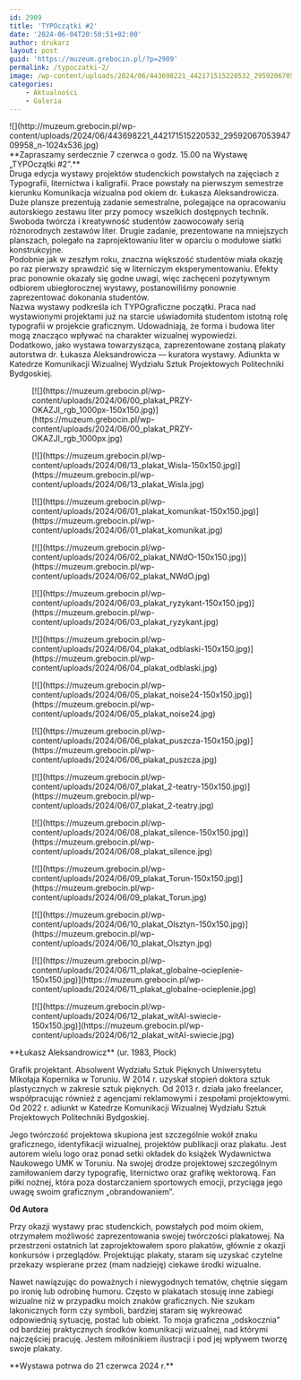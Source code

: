 ```yaml
---
id: 2909
title: 'TYPOczątki #2'
date: '2024-06-04T20:50:51+02:00'
author: drukarz
layout: post
guid: 'https://muzeum.grebocin.pl/?p=2909'
permalink: /typoczatki-2/
image: /wp-content/uploads/2024/06/443698221_442171515220532_2959206705394709958_n-1.jpg
categories:
    - Aktualności
    - Galeria
---
```


<div class="xdj266r x11i5rnm xat24cr x1mh8g0r x1vvkbs"></div><div>![](http://muzeum.grebocin.pl/wp-content/uploads/2024/06/443698221_442171515220532_2959206705394709958_n-1024x536.jpg)</div><div class="x11i5rnm xat24cr x1mh8g0r x1vvkbs xtlvy1s"></div><div></div><div></div><div class="x11i5rnm xat24cr x1mh8g0r x1vvkbs xtlvy1s">**Zapraszamy serdecznie 7 czerwca o godz. 15.00 na Wystawę „TYPOczątki #2”.**</div><div></div><div class="x11i5rnm xat24cr x1mh8g0r x1vvkbs xtlvy1s">Druga edycja wystawy projektów studenckich powstałych na zajęciach z Typografii, liternictwa i kaligrafii. Prace powstały na pierwszym semestrze kierunku Komunikacja wizualna pod okiem dr. Łukasza Aleksandrowicza.</div><div class="x11i5rnm xat24cr x1mh8g0r x1vvkbs xtlvy1s">Duże plansze prezentują zadanie semestralne, polegające na opracowaniu autorskiego zestawu liter przy pomocy wszelkich dostępnych technik.</div><div></div><div class="x11i5rnm xat24cr x1mh8g0r x1vvkbs xtlvy1s">Swoboda twórcza i kreatywność studentów zaowocowały serią różnorodnych zestawów liter. Drugie zadanie, prezentowane na mniejszych planszach, polegało na zaprojektowaniu liter w oparciu o modułowe siatki konstrukcyjne.</div><div></div><div class="x11i5rnm xat24cr x1mh8g0r x1vvkbs xtlvy1s">Podobnie jak w zeszłym roku, znaczna większość studentów miała okazję po raz pierwszy sprawdzić się w literniczym eksperymentowaniu. Efekty prac ponownie okazały się godne uwagi, więc zachęceni pozytywnym odbiorem ubiegłorocznej wystawy, postanowiliśmy ponownie zaprezentować dokonania studentów.</div><div class="x11i5rnm xat24cr x1mh8g0r x1vvkbs xtlvy1s">Nazwa wystawy podkreśla ich TYPOgraficzne początki. Praca nad wystawionymi projektami już na starcie uświadomiła studentom istotną rolę typografii w projekcie graficznym. Udowadniają, że forma i budowa liter mogą znacząco wpływać na charakter wizualnej wypowiedzi.</div><div></div><div class="x11i5rnm xat24cr x1mh8g0r x1vvkbs xtlvy1s">Dodatkowo, jako wystawa towarzysząca, zaprezentowane zostaną plakaty autorstwa dr. Łukasza Aleksandrowicza — kuratora wystawy. Adiunkta w Katedrze Komunikacji Wizualnej Wydziału Sztuk Projektowych Politechniki Bydgoskiej.</div><div></div><div></div><div></div><div><div class="gallery galleryid-2909 gallery-columns-7 gallery-size-thumbnail" id="gallery-43"><figure class="gallery-item"><div class="gallery-icon portrait"> [![](https://muzeum.grebocin.pl/wp-content/uploads/2024/06/00_plakat_PRZY-OKAZJI_rgb_1000px-150x150.jpg)](https://muzeum.grebocin.pl/wp-content/uploads/2024/06/00_plakat_PRZY-OKAZJI_rgb_1000px.jpg) </div></figure><figure class="gallery-item"><div class="gallery-icon portrait"> [![](https://muzeum.grebocin.pl/wp-content/uploads/2024/06/13_plakat_Wisla-150x150.jpg)](https://muzeum.grebocin.pl/wp-content/uploads/2024/06/13_plakat_Wisla.jpg) </div></figure><figure class="gallery-item"><div class="gallery-icon portrait"> [![](https://muzeum.grebocin.pl/wp-content/uploads/2024/06/01_plakat_komunikat-150x150.jpg)](https://muzeum.grebocin.pl/wp-content/uploads/2024/06/01_plakat_komunikat.jpg) </div></figure><figure class="gallery-item"><div class="gallery-icon portrait"> [![](https://muzeum.grebocin.pl/wp-content/uploads/2024/06/02_plakat_NWdO-150x150.jpg)](https://muzeum.grebocin.pl/wp-content/uploads/2024/06/02_plakat_NWdO.jpg) </div></figure><figure class="gallery-item"><div class="gallery-icon portrait"> [![](https://muzeum.grebocin.pl/wp-content/uploads/2024/06/03_plakat_ryzykant-150x150.jpg)](https://muzeum.grebocin.pl/wp-content/uploads/2024/06/03_plakat_ryzykant.jpg) </div></figure><figure class="gallery-item"><div class="gallery-icon portrait"> [![](https://muzeum.grebocin.pl/wp-content/uploads/2024/06/04_plakat_odblaski-150x150.jpg)](https://muzeum.grebocin.pl/wp-content/uploads/2024/06/04_plakat_odblaski.jpg) </div></figure><figure class="gallery-item"><div class="gallery-icon portrait"> [![](https://muzeum.grebocin.pl/wp-content/uploads/2024/06/05_plakat_noise24-150x150.jpg)](https://muzeum.grebocin.pl/wp-content/uploads/2024/06/05_plakat_noise24.jpg) </div></figure><figure class="gallery-item"><div class="gallery-icon portrait"> [![](https://muzeum.grebocin.pl/wp-content/uploads/2024/06/06_plakat_puszcza-150x150.jpg)](https://muzeum.grebocin.pl/wp-content/uploads/2024/06/06_plakat_puszcza.jpg) </div></figure><figure class="gallery-item"><div class="gallery-icon portrait"> [![](https://muzeum.grebocin.pl/wp-content/uploads/2024/06/07_plakat_2-teatry-150x150.jpg)](https://muzeum.grebocin.pl/wp-content/uploads/2024/06/07_plakat_2-teatry.jpg) </div></figure><figure class="gallery-item"><div class="gallery-icon portrait"> [![](https://muzeum.grebocin.pl/wp-content/uploads/2024/06/08_plakat_silence-150x150.jpg)](https://muzeum.grebocin.pl/wp-content/uploads/2024/06/08_plakat_silence.jpg) </div></figure><figure class="gallery-item"><div class="gallery-icon portrait"> [![](https://muzeum.grebocin.pl/wp-content/uploads/2024/06/09_plakat_Torun-150x150.jpg)](https://muzeum.grebocin.pl/wp-content/uploads/2024/06/09_plakat_Torun.jpg) </div></figure><figure class="gallery-item"><div class="gallery-icon portrait"> [![](https://muzeum.grebocin.pl/wp-content/uploads/2024/06/10_plakat_Olsztyn-150x150.jpg)](https://muzeum.grebocin.pl/wp-content/uploads/2024/06/10_plakat_Olsztyn.jpg) </div></figure><figure class="gallery-item"><div class="gallery-icon portrait"> [![](https://muzeum.grebocin.pl/wp-content/uploads/2024/06/11_plakat_globalne-ocieplenie-150x150.jpg)](https://muzeum.grebocin.pl/wp-content/uploads/2024/06/11_plakat_globalne-ocieplenie.jpg) </div></figure><figure class="gallery-item"><div class="gallery-icon portrait"> [![](https://muzeum.grebocin.pl/wp-content/uploads/2024/06/12_plakat_witAI-swiecie-150x150.jpg)](https://muzeum.grebocin.pl/wp-content/uploads/2024/06/12_plakat_witAI-swiecie.jpg) </div></figure> </div></div><div>**Łukasz Aleksandrowicz** (ur. 1983, Płock)

Grafik projektant. Absolwent Wydziału Sztuk Pięknych Uniwersytetu Mikołaja Kopernika w Toruniu. W 2014 r. uzyskał stopień doktora sztuk plastycznych w zakresie sztuk pięknych. Od 2013 r. działa jako freelancer, współpracując również z agencjami reklamowymi i zespołami projektowymi. Od 2022 r. adiunkt w Katedrze Komunikacji Wizualnej Wydziału Sztuk Projektowych Politechniki Bydgoskiej.

Jego twórczość projektowa skupiona jest szczególnie wokół znaku graficznego, identyfikacji wizualnej, projektów publikacji oraz plakatu. Jest autorem wielu logo oraz ponad setki okładek do książek Wydawnictwa Naukowego UMK w Toruniu. Na swojej drodze projektowej szczególnym zamiłowaniem darzy typografię, liternictwo oraz grafikę wektorową. Fan piłki nożnej, która poza dostarczaniem sportowych emocji, przyciąga jego uwagę swoim graficznym „obrandowaniem”.

**Od Autora**

Przy okazji wystawy prac studenckich, powstałych pod moim okiem, otrzymałem możliwość zaprezentowania swojej twórczości plakatowej. Na przestrzeni ostatnich lat zaprojektowałem sporo plakatów, głównie z okazji konkursów i przeglądów. Projektując plakaty, staram się uzyskać czytelne przekazy wspierane przez (mam nadzieję) ciekawe środki wizualne.

Nawet nawiązując do poważnych i niewygodnych tematów, chętnie sięgam po ironię lub odrobinę humoru. Często w plakatach stosuję inne zabiegi wizualne niż w przypadku moich znaków graficznych. Nie szukam lakonicznych form czy symboli, bardziej staram się wykreować odpowiednią sytuację, postać lub obiekt. To moja graficzna „odskocznia” od bardziej praktycznych środków komunikacji wizualnej, nad którymi najczęściej pracuję. Jestem miłośnikiem ilustracji i pod jej wpływem tworzę swoje plakaty.

</div><div class="x11i5rnm xat24cr x1mh8g0r x1vvkbs xtlvy1s">**Wystawa potrwa do 21 czerwca 2024 r.**</div><div></div><div class="x11i5rnm xat24cr x1mh8g0r x1vvkbs xtlvy1s"></div>